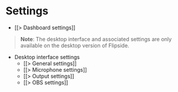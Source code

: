 # Settings

* [[> Dashboard settings]]

> **Note**:  The desktop interface and associated settings are only available on the desktop version of Flipside.

* Desktop interface settings
  * [[> General settings]]
  * [[> Microphone settings]]
  * [[> Output settings]]
  * [[> OBS settings]]


  

